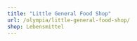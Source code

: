 ```yaml
---
title: "Little General Food Shop"
url: /olympia/little-general-food-shop/
shop: Lebensmittel
---
```

